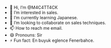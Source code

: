 - 👋 Hi, I’m @M4C4TT4CK
- 👀 I’m interested in sales.
- 🌱 I’m currently learning Japanese.
- 💞️ I’m looking to collaborate on sales techniques.
- 📫 How to reach me email.
- 😄 Pronouns: Sir
- ⚡ Fun fact: En buyuk eglence Fenerbahce.

<!---
M4C4TT4CK/M4C4TT4CK is a ✨ special ✨ repository because its `README.md` (this file) appears on your GitHub profile.
You can click the Preview link to take a look at your changes.
--->

